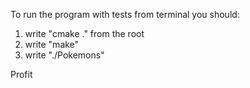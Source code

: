 To run the program with tests from terminal you should:
1) write "cmake ." from the root
2) write "make"
3) write "./Pokemons"

Profit
